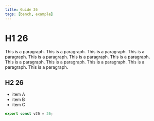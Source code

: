 ```yaml
---
title: Guide 26
tags: [bench, example]
---
```


# H1 26

This is a paragraph. This is a paragraph. This is a paragraph. This is a paragraph. This is a paragraph. This is a paragraph. This is a paragraph. This is a paragraph. This is a paragraph. This is a paragraph. This is a paragraph. This is a paragraph. 

## H2 26

- item A
- item B
- item C

```ts
export const v26 = 26;
```